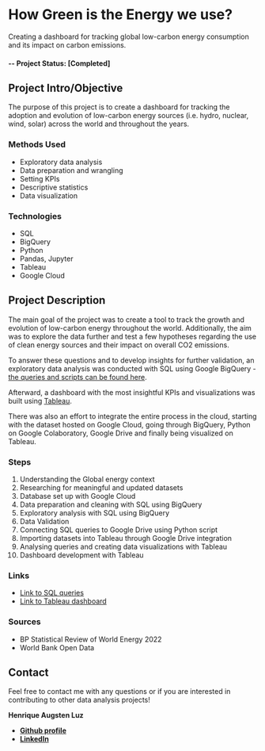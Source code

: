 # How Green is the Energy we use? 
Creating a dashboard for tracking global low-carbon energy consumption and its impact on carbon emissions.

#### -- Project Status: [Completed]

## Project Intro/Objective
The purpose of this project is to create a dashboard for tracking the adoption and evolution of low-carbon energy sources (i.e. hydro, nuclear, wind, solar) across the world and throughout the years.


### Methods Used
* Exploratory data analysis
* Data preparation and wrangling
* Setting KPIs
* Descriptive statistics   
* Data visualization

### Technologies
* SQL
* BigQuery
* Python
* Pandas, Jupyter
* Tableau
* Google Cloud


## Project Description
The main goal of the project was to create a tool to track the growth and evolution of low-carbon energy throughout the world. Additionally, the aim was to explore the data further and test a few hypotheses regarding the use of clean energy sources and their impact on overall CO2 emissions. 

To answer these questions and to develop insights for further validation, an exploratory data analysis was conducted with SQL using Google BigQuery - [the queries and scripts can be found here](https://github.com/hafluz/data-insights/blob/main/How_Green_is_the_Energy_We_Use_v4.ipynb).

Afterward, a dashboard with the most insightful KPIs and visualizations was built using [Tableau](https://public.tableau.com/views/GlobalEnergyConsumptionDashboard/HOWGREENISTHEENERGYWEUSE?:language=pt-BR&publish=yes&:display_count=n&:origin=viz_share_link). 

There was also an effort to integrate the entire process in the cloud, starting with the dataset hosted on Google Cloud, going through BigQuery, Python on Google Colaboratory, Google Drive and finally being visualized on Tableau.


### Steps

1. Understanding the Global energy context
2. Researching for meaningful and updated datasets
3. Database set up with Google Cloud
4. Data preparation and cleaning with SQL using BigQuery 
5. Exploratory analysis with SQL using BigQuery 
6. Data Validation
7. Connecting SQL queries to Google Drive using Python script
8. Importing datasets into Tableau through Google Drive integration
9. Analysing queries and creating data visualizations with Tableau
10. Dashboard development with Tableau


### Links
* [Link to SQL queries](https://github.com/hafluz/data-insights/blob/main/How_Green_is_the_Energy_We_Use_v4.ipynb)
* [Link to Tableau dashboard](https://public.tableau.com/views/GlobalEnergyConsumptionDashboard/HOWGREENISTHEENERGYWEUSE?:language=pt-BR&publish=yes&:display_count=n&:origin=viz_share_link)

### Sources
* BP Statistical Review of World Energy 2022
* World Bank Open Data


## Contact
Feel free to contact me with any questions or if you are interested in contributing to other data analysis projects!

**Henrique Augsten Luz**

* **[Github profile](https://github.com/hafluz)**
* **[LinkedIn](https://www.linkedin.com/in/henrique-augsten-luz)**


